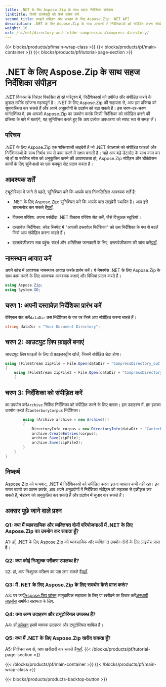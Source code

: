 ```yaml
---
title: .NET के लिए Aspose.Zip के साथ सहज निर्देशिका संपीड़न
linktitle: किसी डायरेक्ट्री को कैसे कंप्रेस करें
second_title: फ़ाइलें संपीड़न और संग्रहण के लिए Aspose.Zip .NET API
description: .NET के लिए Aspose.Zip के साथ आसानी से निर्देशिकाओं को संपीड़ित करना सीखें। भंडारण स्थान को कुशलतापूर्वक अनुकूलित करके अपने .NET विकास को बढ़ावा दें।
weight: 10
url: /hi/net/directory-and-folder-compression/compress-directory/
---
```


{{< blocks/products/pf/main-wrap-class >}}
{{< blocks/products/pf/main-container >}}
{{< blocks/products/pf/tutorial-page-section >}}

# .NET के लिए Aspose.Zip के साथ सहज निर्देशिका संपीड़न

.NET विकास के निरंतर विकसित हो रहे परिदृश्य में, निर्देशिकाओं को प्रबंधित और संपीड़ित करने के कुशल तरीके खोजना महत्वपूर्ण है। .NET के लिए Aspose.Zip की सहायता से, आप इस प्रक्रिया को सुव्यवस्थित कर सकते हैं और अपने अनुप्रयोगों के प्रदर्शन को बढ़ा सकते हैं। इस चरण-दर-चरण मार्गदर्शिका में, हम आपको Aspose.Zip का उपयोग करके किसी निर्देशिका को संपीड़ित करने की प्रक्रिया के बारे में बताएंगे, यह सुनिश्चित करते हुए कि आप प्रत्येक अवधारणा को स्पष्ट रूप से समझ लें।

## परिचय

.NET के लिए Aspose.Zip एक शक्तिशाली लाइब्रेरी है जो .NET डेवलपर्स को संपीड़ित फ़ाइलों और निर्देशिकाओं के साथ निर्बाध रूप से काम करने में सक्षम बनाती है। चाहे आप बड़े डेटासेट के साथ काम कर रहे हों या स्टोरेज स्पेस को अनुकूलित करने की आवश्यकता हो, Aspose.Zip संपीड़न और डीकंप्रेसन कार्यों के लिए सुविधाओं का एक मजबूत सेट प्रदान करता है।

## आवश्यक शर्तें

ट्यूटोरियल में जाने से पहले, सुनिश्चित करें कि आपके पास निम्नलिखित आवश्यक शर्तें हैं:

-  .NET के लिए Aspose.Zip: सुनिश्चित करें कि आपके पास लाइब्रेरी स्थापित है। आप इसे डाउनलोड कर सकते हैं[यहाँ](https://releases.aspose.com/zip/net/).

- विकास परिवेश: अपना पसंदीदा .NET विकास परिवेश सेट करें, जैसे विज़ुअल स्टूडियो।

- दस्तावेज़ निर्देशिका: कोड स्निपेट में "आपकी दस्तावेज़ निर्देशिका" को उस निर्देशिका के पथ से बदलें जिसे आप संपीड़ित करना चाहते हैं।

-  दस्तावेज़ीकरण तक पहुंच: संदर्भ और अतिरिक्त जानकारी के लिए, दस्तावेज़ीकरण की जांच करें[यहाँ](https://reference.aspose.com/zip/net/).

## नामस्थान आयात करें

अपने कोड में आवश्यक नामस्थान आयात करके प्रारंभ करें। ये नेमस्पेस .NET के लिए Aspose.Zip के साथ काम करने के लिए आवश्यक आवश्यक कक्षाएं और विधियां प्रदान करते हैं।

```csharp
using Aspose.Zip;
using System.IO;
```

## चरण 1: अपनी दस्तावेज़ निर्देशिका प्रारंभ करें

 वेरिएबल सेट करें`dataDir` उस निर्देशिका के पथ पर जिसे आप संपीड़ित करना चाहते हैं।

```csharp
string dataDir = "Your Document Directory";
```

## चरण 2: आउटपुट ज़िप फ़ाइलें बनाएं

आउटपुट ज़िप फ़ाइलों के लिए दो फ़ाइलस्ट्रीम खोलें, जिसमें संपीड़ित डेटा होगा।

```csharp
using (FileStream zipFile = File.Open(dataDir + "CompressDirectory_out.zip", FileMode.Create))
{
    using (FileStream zipFile2 = File.Open(dataDir + "CompressDirectory2_out.zip", FileMode.Create))
    {
```

## चरण 3: निर्देशिका को संपीड़ित करें

 का उपयोग करें`Archive` निर्दिष्ट निर्देशिका को संपीड़ित करने के लिए क्लास। इस उदाहरण में, हम इसका उपयोग करते हैं`CanterburyCorpus` निर्देशिका।

```csharp
        using (Archive archive = new Archive())
        {
            DirectoryInfo corpus = new DirectoryInfo(dataDir + "CanterburyCorpus");
            archive.CreateEntries(corpus);
            archive.Save(zipFile);
            archive.Save(zipFile2);
        }
    }
}
```

## निष्कर्ष

Aspose.Zip को धन्यवाद, .NET में निर्देशिकाओं को संपीड़ित करना इतना आसान कभी नहीं रहा। इन सरल चरणों का पालन करके, आप अपने अनुप्रयोगों में निर्देशिका संपीड़न को सहजता से एकीकृत कर सकते हैं, भंडारण को अनुकूलित कर सकते हैं और प्रदर्शन में सुधार कर सकते हैं।

## अक्सर पूछे जाने वाले प्रश्न

### Q1: क्या मैं व्यावसायिक और व्यक्तिगत दोनों परियोजनाओं में .NET के लिए Aspose.Zip का उपयोग कर सकता हूँ?

A1: हाँ, .NET के लिए Aspose.Zip को व्यावसायिक और व्यक्तिगत उपयोग दोनों के लिए लाइसेंस प्राप्त है।

### Q2: क्या कोई निःशुल्क परीक्षण उपलब्ध है?

 उ2: हां, आप निःशुल्क परीक्षण का पता लगा सकते हैं[यहाँ](https://releases.aspose.com/zip/net).

### Q3: मैं .NET के लिए Aspose.Zip के लिए समर्थन कैसे प्राप्त करूं?

 A3: पर जाएँ[Aspose.ज़िप फोरम](https://forum.aspose.com/c/zip/37) सामुदायिक सहायता के लिए या खरीदने पर विचार करें[अस्थायी लाइसेंस](https://purchase.aspose.com/temporary-license/) समर्पित सहायता के लिए.

### Q4: क्या अन्य उदाहरण और ट्यूटोरियल उपलब्ध हैं?

 A4: हाँ,[प्रलेखन](https://reference.aspose.com/zip/net/) इसमें व्यापक उदाहरण और ट्यूटोरियल शामिल हैं।

### Q5: क्या मैं .NET के लिए Aspose.Zip खरीद सकता हूँ?

 A5: निश्चित रूप से, आप खरीदारी कर सकते हैं[यहाँ](https://purchase.aspose.com/buy).
{{< /blocks/products/pf/tutorial-page-section >}}

{{< /blocks/products/pf/main-container >}}
{{< /blocks/products/pf/main-wrap-class >}}

{{< blocks/products/products-backtop-button >}}
